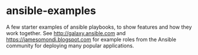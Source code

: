 # ansible-examples
A few starter examples of ansible playbooks, to show features and how they work together. See http://galaxy.ansible.com and https://jamesomondi.blogspot.com for example roles from the Ansible community for deploying many popular applications.
